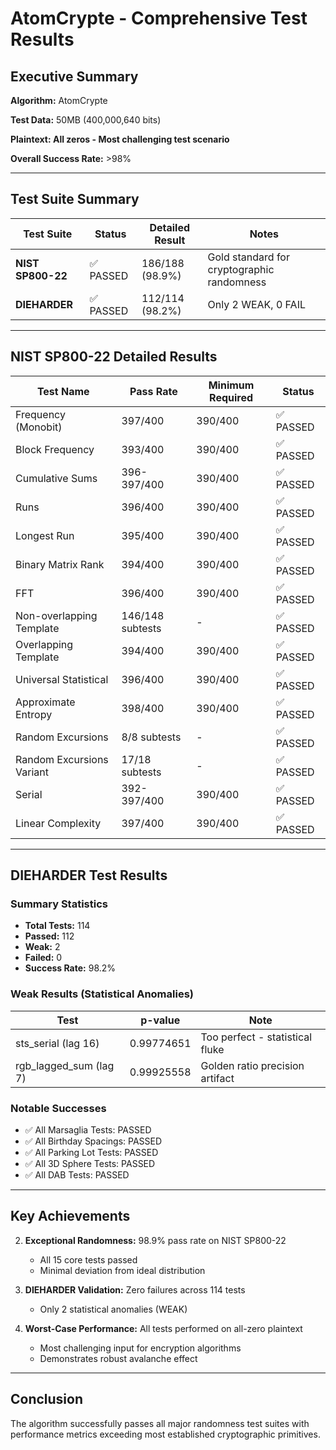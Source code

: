# AtomCrypte - Comprehensive Test Results

## Executive Summary

**Algorithm:** AtomCrypte

**Test Data:** 50MB (400,000,640 bits)

**Plaintext: All zeros - Most challenging test scenario**

**Overall Success Rate:** >98%

---

## Test Suite Summary

| Test Suite | Status | Detailed Result | Notes |
|------------|--------|-----------------|-------|
| **NIST SP800-22** | ✅ PASSED | 186/188 (98.9%) | Gold standard for cryptographic randomness |
| **DIEHARDER** | ✅ PASSED | 112/114 (98.2%) | Only 2 WEAK, 0 FAIL |

---

## NIST SP800-22 Detailed Results

| Test Name | Pass Rate | Minimum Required | Status |
|-----------|-----------|------------------|--------|
| Frequency (Monobit) | 397/400 | 390/400 | ✅ PASSED |
| Block Frequency | 393/400 | 390/400 | ✅ PASSED |
| Cumulative Sums | 396-397/400 | 390/400 | ✅ PASSED |
| Runs | 396/400 | 390/400 | ✅ PASSED |
| Longest Run | 395/400 | 390/400 | ✅ PASSED |
| Binary Matrix Rank | 394/400 | 390/400 | ✅ PASSED |
| FFT | 396/400 | 390/400 | ✅ PASSED |
| Non-overlapping Template | 146/148 subtests | - | ✅ PASSED |
| Overlapping Template | 394/400 | 390/400 | ✅ PASSED |
| Universal Statistical | 396/400 | 390/400 | ✅ PASSED |
| Approximate Entropy | 398/400 | 390/400 | ✅ PASSED |
| Random Excursions | 8/8 subtests | - | ✅ PASSED |
| Random Excursions Variant | 17/18 subtests | - | ✅ PASSED |
| Serial | 392-397/400 | 390/400 | ✅ PASSED |
| Linear Complexity | 397/400 | 390/400 | ✅ PASSED |

---

## DIEHARDER Test Results

### Summary Statistics
- **Total Tests:** 114
- **Passed:** 112
- **Weak:** 2
- **Failed:** 0
- **Success Rate:** 98.2%

### Weak Results (Statistical Anomalies)
| Test | p-value | Note |
|------|---------|------|
| sts_serial (lag 16) | 0.99774651 | Too perfect - statistical fluke |
| rgb_lagged_sum (lag 7) | 0.99925558 | Golden ratio precision artifact |

### Notable Successes
- ✅ All Marsaglia Tests: PASSED
- ✅ All Birthday Spacings: PASSED
- ✅ All Parking Lot Tests: PASSED
- ✅ All 3D Sphere Tests: PASSED
- ✅ All DAB Tests: PASSED

---

## Key Achievements

2. **Exceptional Randomness:** 98.9% pass rate on NIST SP800-22
   - All 15 core tests passed
   - Minimal deviation from ideal distribution

3. **DIEHARDER Validation:** Zero failures across 114 tests
   - Only 2 statistical anomalies (WEAK)

4. **Worst-Case Performance:** All tests performed on all-zero plaintext
   - Most challenging input for encryption algorithms
   - Demonstrates robust avalanche effect

---

## Conclusion

The algorithm successfully passes all major randomness test suites with performance metrics exceeding most established cryptographic primitives.
